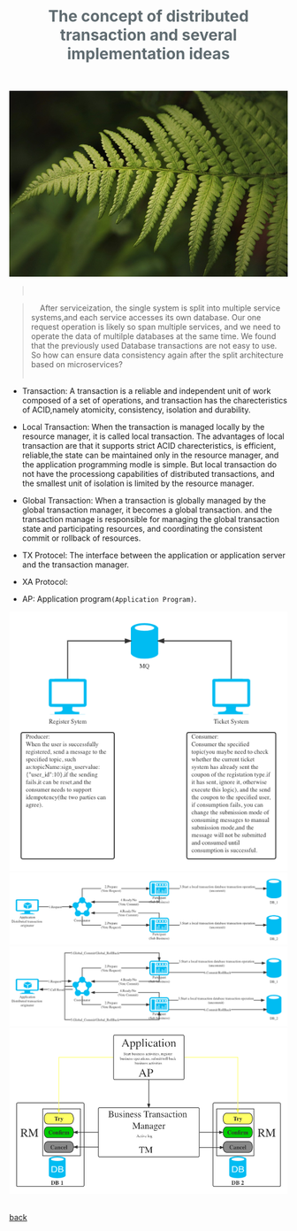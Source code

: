 <script>
var pageHeader=document.getElementsByClassName("page-header")[0].innerHTML;
 pageHeader="<center><img style='border-radius: 50% !important;' src='https://avatars.githubusercontent.com/u/88264073?s=400&amp;u=63e618520a5b6aa87636714e69f8228374c4e9b1&amp;v=4' width='200' height='200' alt='@anigkus' title='Github of Anigkus' ></center>"+pageHeader;
document.getElementsByClassName("page-header")[0].innerHTML=pageHeader;
</script>

<h1 style="color:#606c71;text-align:center;" >The concept of distributed transaction and several implementation ideas</h1><br/>

![The concept of distributed transaction and several implementation ideas](assets/images/the-concept-of-distributed-transaction-and-several-implementation-ideas/figure-1.jpg "Github of Anigkus")

> <br/>
[&nbsp;&nbsp;&nbsp;&nbsp;服务化后单体系统被拆分成多个服务系统,各服务访问自己的数据库.而我们的一次请求操作很可能要跨多个服务,同时需要操作多个数据库的数据,我们发现以前用的数据库事务不好用了.那么基于微服务的拆分架构后如何才能再次保证数据一致性呢?]:# 
> &nbsp;&nbsp;&nbsp;&nbsp;After serviceization, the single system is split into multiple service systems,and each service accesses its own database. Our one request operation is likely so span multiple services, and we need to operate the data of multilple databases at the same time. We found that the previously used Database transactions are not easy to use. So how can ensure data consistency again after the split architecture based on microservices?<br/>
> <br/>

[## 分布式事务中的一些名词和概念]:#
[- 事务: 事务是由一组操作构成的可靠的独立的工作单元,事务具备ACID的特性,即原子性、一致性、隔离性和持久性.]:#
- Transaction: A transaction is a reliable and independent unit of work composed of a set of operations, and transaction has the charecteristics of ACID,namely atomicity, consistency, isolation and durability.

[- 本地事务: 当事务由资源管理器本地管理时被称作本地事务.本地事务的优点就是支持严格的ACID特性,高效,可靠,状态可以只在资源管理器中维护,而且应用编程模型简单.但是本地事务不具备分布式事务的处理能力,隔离的最小单位受限于资源管理器.]:#
- Local Transaction: When the transaction is managed locally by the resource manager, it is called local transaction. The advantages of local transaction are that it supports strict ACID charecteristics, is efficient, reliable,the state can be maintained only in the resource manager, and the application programming modle is simple. But local transaction do not have the processiong capabilities of distributed transactions, and the smallest unit of isolation is limited by the resource manager.

[- 全局事务: 当事务由全局事务管理器进行全局管理时成为全局事务,事务管理器负责管理全局的事务状态和参与资源,协同资源的一致提交或回滚.]:#
- Global Transaction: When a transaction is globally managed by the global transaction manager, it becomes a global transaction. and the transaction manage is responsible for managing the global transaction state and participating resources, and coordinating the consistent commit or rollback of resources.

[- TX协议: 应用或者应用服务器与事务管理器的接口.]:#
- TX Protocel: The interface between  the application or application server and the transaction manager.

[- XA协议: 全局事务管理器与资源管理器的接口.XA(eXtended Architecture)是由X/Open组织提出的分布式事务规范.该规范主要定义了全局事务管理器和局部资源管理器之间的接口.主流的数据库产品都实现了XA接口.XA接口是一个双向的系统接口,在事务管理器以及多个资源管理器之间作为通信桥梁.之所以需要XA是因为在分布式系统中从理论上讲两台机器在同一时间是无法达到完全一致性状态的,因此引入一个单点进行协调.由全局事务管理器管理和协调的事务可以跨越多个资源和进程.全局事务管理器一般使用XA二阶段协议与数据库进行交互.]:#
- XA Protocol: 

[- AP: 应用程序`(Application Program)`.]:#
- AP: Application program`(Application Program)`.

[- RM: 资源管理器,这里可以是一个DBMS或者消息服务器管理系统,应用程序通过资源管理器对资源进行控制,资源必须实现XA定义的接口.资源管理器负责控制和管理实际的资源`(Resource Manager)`.]:#

[- TM：事务管理器,负责协调和管理事务,提供给AP编程接口以及管理资源管理器.事务管理器控制着全局事务,管理事务的生命周期,并且协调资源`(ransaction Manager)`.]:#

[- 两阶段提交协议: XA用于在全局事务中协调多个资源的机制.TM和RM之间采取两阶段提交的方案来解决一致性问题.两节点提交需要一个协调者`(TM:Transaction Manager)`来掌控所有参与者`(RM:Resource Manager)`节点的操作结果并且指引这些节点是否需要最终提交.两阶段提交的局限在于协议成本,准备阶段的持久成本,全局事务状态的持久成本,潜在故障点多带来的脆弱性,准备后,提交前的故障引发一系列隔离与恢复难题.]:#

[- BASE理论: BASE理论是由eBay架构师提出的.BA(Basically Available)指的是基本业务可用性,支持分区失败,S(Soft State)表示柔性状态,也就是允许短时间内不同步,E(Eventually Consistent)表示最终一致性,数据最终是一致的,但是实时是不一致的.原子性和持久性必须从根本上保障,为了可用性、性能和服务降级的需要,只有降低一致性和隔离性的要求.]:#

[- CAP定理: CAP定理(CAP theorem),又被称作布鲁尔定理(Brewer's theorem).对于共享数据系统,最多只能同时拥有CAP其中的两个,任意两个都有其适应的场景,真实的业务系统中通常是ACID与CAP的混合体.分布式系统中最重要的是满足业务需求,而不是追求高度抽象,绝对的系统特性.C(Consistence)表示一致性,也就是所有用户看到的数据是一样的.A(Availability)表示可用性,是指总能找到一个可用的数据副本.P(Partition tolerance)表示分区容错性,能够容忍网络中断等故障.]:#


[## 分布式事务的大体思路就这么几种]:#

[### 最终一致性事务(MQ中间件解耦)]:#
<center>
<img src="assets/images/the-concept-of-distributed-transaction-and-several-implementation-ideas/figure-2.png" alt="Some suggestions for improving mysql database security" title="Github of Anigkus">
</center>

[<mark>优点</mark>:]:#

[- 消息数据独立存储,独立伸缩,降低业务系统和消息系统之间的耦合.]:#
[- 对最终一致性时间敏感度较高,降低业务被动方的实现成本.]:#
[- 兼容所有实现JMS标准的MQ中间件,确保业务数据可靠的前提下,实现业务的最终一致性,理想状态下是准实时的一致性.]:#

[<mark>缺点</mark>:]:#

[- 依赖耦合高,组件公用差.]:#
[- 需要维护一套定时任务.]:#


[### 事务型消息(单库事物或者MQ中间件事务性消息)]:#

[特点:]:#
[DB:单库基本上所有的主流OLTP数据库产品都支持事务一致性,单库事务是一定具备ACID的特性,即原子性、一致性、隔离性和持久性.]:#
[MQ:比如kafka和rocketMQ都支持事务型的生产和消费消息类型的功能,理论这个也是可以做到事务安全保证的,这个其实和第一种最终一致性基本是同一个东东.]:#

[### 两阶段提交（2PC) ]:#
[&nbsp;&nbsp;&nbsp;&nbsp;其实讲到两阶段提交,还是三阶段提交和XA事务(也是2阶段提交),里面有这么几个角色:]:#
[- 执行者:也叫业务发起人.]:#
[- 协调者:也叫事务管理器(TM).]:#
[- 参与者:也叫资源管理器(RM).]:#

[相比较2PC而言,3PC对于协调者（Coordinator）和参与者（Partcipant）都设置了超时时间,而2PC只有协调者才拥有超时机制.这解决了一个什么问题呢？这个优化点,主要是避免了参与者在长时间无法与协调者节点通讯（协调者挂掉了）的情况下,无法释放资源的问题,因为参与者自身拥有超时机制会在超时后,自动进行本地commit/rollback从而进行释放资源.而这种机制也侧面降低了整个事务的阻塞时间和范围,但是性能问题和不一致问题仍然没有根本解决.]:#
  
[#### 准备阶段]:#
<center>
<img src="assets/images/the-concept-of-distributed-transaction-and-several-implementation-ideas/figure-3.png" alt="Some suggestions for improving mysql database security" title="Github of Anigkus">
</center>

[1. 业务发起者发起请求给协调者来获取Connection连接.]:#
[2. 协调者询问各个参与者现在是否可以开始新的业务,返回Ready/No.]:#
[3. 如果参与者可以开始新的业务,就开启一个事务(但是未提交).]:#
[4. 如果参与者不能开始新的业务,就返回协调者No,协调者如果收到任意一个参与者返回No的结果或者在一定时间内未收到结果,就会返回给业务发起者说此次请求失败(可以重试).]:#

[#### 提交/回滚阶段]:#
<center>
<img src="assets/images/the-concept-of-distributed-transaction-and-several-implementation-ideas/figure-4.png" alt="Some suggestions for improving mysql database security" title="Github of Anigkus" >
</center>

[5. 这时业务发起者就可以给协调者发布提交/回滚事务指令(在2PC阶段的时候协调者是有超时时间检查的逻辑).]:#
[6. 然后协调者给业务参与者发送指令,业务参与者就可以提交或者回滚本地事务.]:#
[7. 协调者与者返回结果给业务发起者这次操作的结果是成功还是失败.]:#


[<mark>存在的问题</mark>]:#

[1. 同步阻塞: 所有事务参与者在等待其它参与者响应的时候都处于同步阻塞状态,无法进行其它操作.]:#
[2. 单点问题: 协调者在 2PC 中起到非常大的作用,发生故障将会造成很大影响.特别是在阶段二发生故障,所有参与者会一直等待状态,无法完成其它操作.]:#
[3. 数据不一致: 在阶段二,如果协调者只发送了部分 Commit 消息,此时网络发生异常,那么只有部分参与者接收到 Commit 消息,也就是说只有部分参与者提交了事务,使得系统数据不一致.]:#
[4. 太过保守: 任意一个节点失败就会导致整个事务失败,没有完善的容错机制.]:#

[## TCC分布式事务]:#
<center>
<img src="assets/images/the-concept-of-distributed-transaction-and-several-implementation-ideas/figure-5.png" alt="Some suggestions for improving mysql database security" title="Github of Anigkus" >
</center> 

[<mark>特点</mark>]:#

[&nbsp;&nbsp;&nbsp;&nbsp;不与具体的服务框架耦合,位于业务服务层,而不是资源层,可以灵活的选择业务资源的锁定粒度.TCC内部对每个服务资源操作的是本地事务,数据被锁住的时间短,可扩展性好,可以说是为独立部署的SOA服务而设计的.]:#

[## 分布式微服务事务一些框架]:#

[&nbsp;&nbsp;&nbsp;&nbsp;Java中分布式微服务事务常用的一些框架有Hmily、Byte-TCC、Tcc-Transaction、Seata等]:#

<br>

[back](./)